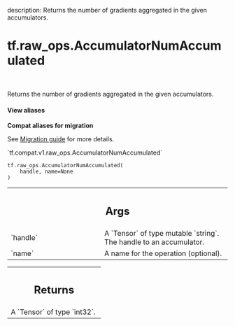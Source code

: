 description: Returns the number of gradients aggregated in the given accumulators.

<div itemscope itemtype="http://developers.google.com/ReferenceObject">
<meta itemprop="name" content="tf.raw_ops.AccumulatorNumAccumulated" />
<meta itemprop="path" content="Stable" />
</div>

# tf.raw_ops.AccumulatorNumAccumulated

<!-- Insert buttons and diff -->

<table class="tfo-notebook-buttons tfo-api nocontent" align="left">

</table>



Returns the number of gradients aggregated in the given accumulators.

<section class="expandable">
  <h4 class="showalways">View aliases</h4>
  <p>
<b>Compat aliases for migration</b>
<p>See
<a href="https://www.tensorflow.org/guide/migrate">Migration guide</a> for
more details.</p>
<p>`tf.compat.v1.raw_ops.AccumulatorNumAccumulated`</p>
</p>
</section>

<pre class="devsite-click-to-copy prettyprint lang-py tfo-signature-link">
<code>tf.raw_ops.AccumulatorNumAccumulated(
    handle, name=None
)
</code></pre>



<!-- Placeholder for "Used in" -->


<!-- Tabular view -->
 <table class="responsive fixed orange">
<colgroup><col width="214px"><col></colgroup>
<tr><th colspan="2"><h2 class="add-link">Args</h2></th></tr>

<tr>
<td>
`handle`
</td>
<td>
A `Tensor` of type mutable `string`. The handle to an accumulator.
</td>
</tr><tr>
<td>
`name`
</td>
<td>
A name for the operation (optional).
</td>
</tr>
</table>



<!-- Tabular view -->
 <table class="responsive fixed orange">
<colgroup><col width="214px"><col></colgroup>
<tr><th colspan="2"><h2 class="add-link">Returns</h2></th></tr>
<tr class="alt">
<td colspan="2">
A `Tensor` of type `int32`.
</td>
</tr>

</table>

